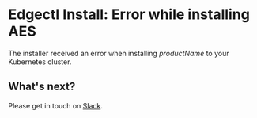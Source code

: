 # Edgectl Install: Error while installing AES

The installer received an error when installing $productName$ to your Kubernetes cluster.

## What's next?

Please get in touch on [Slack](https://a8r.io/Slack).
